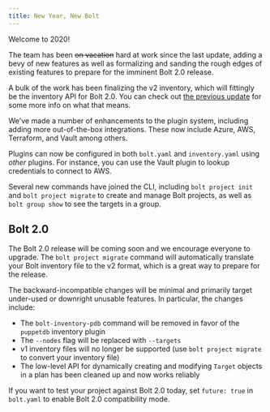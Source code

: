 ```yaml
---
title: New Year, New Bolt
---
```


Welcome to 2020!

The team has been ~~on vacation~~ hard at work since the last update, adding a bevy of new features as well as formalizing and sanding the rough edges of existing features to prepare for the imminent Bolt 2.0 release.

A bulk of the work has been finalizing the v2 inventory, which will fittingly be the inventory API for Bolt 2.0. You can check out [the previous update](2019-09-26-the-road-to-bolt-2) for some more info on what that means.

We've made a number of enhancements to the plugin system, including adding more out-of-the-box integrations. These now include Azure, AWS, Terraform, and Vault among others.

Plugins can now be configured in both `bolt.yaml` and `inventory.yaml` using _other_ plugins. For instance, you can use the Vault plugin to lookup credentials to connect to AWS.

Several new commands have joined the CLI, including `bolt project init` and `bolt project migrate` to create and manage Bolt projects, as well as `bolt group show` to see the targets in a group.

## Bolt 2.0

The Bolt 2.0 release will be coming soon and we encourage everyone to upgrade. The `bolt project migrate` command will automatically translate your Bolt inventory file to the v2 format, which is a great way to prepare for the release.

The backward-incompatible changes will be minimal and primarily target under-used or downright unusable features. In particular, the changes include:

* The `bolt-inventory-pdb` command will be removed in favor of the `puppetdb` inventory plugin
* The `--nodes` flag will be replaced with `--targets`
* v1 inventory files will no longer be supported (use `bolt project migrate` to convert your inventory file)
* The low-level API for dynamically creating and modifying `Target` objects in a plan has been cleaned up and now works reliably

If you want to test your project against Bolt 2.0 today, set `future: true` in `bolt.yaml` to enable Bolt 2.0 compatibility mode.
